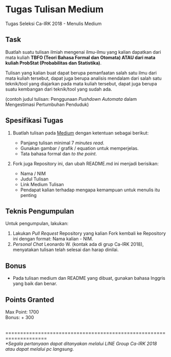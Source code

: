 # Tugas Tulisan Medium
Tugas Seleksi Ca-IRK 2018 - Menulis Medium

## Task
Buatlah suatu tulisan ilmiah mengenai ilmu-ilmu yang kalian dapatkan dari mata kuliah <b>TBFO (Teori Bahasa Formal dan Otomata) ATAU dari mata kuliah ProbStat (Probabilitas dan Statistika)</b>.

Tulisan yang kalian buat dapat berupa pemanfaatan salah satu ilmu dari mata kuliah tersebut, dapat juga berupa analisis mendalam dari salah satu teknik/tool yang diajarkan pada mata kuliah tersebut, dapat juga berupa suatu kembangan dari teknik/tool yang sudah ada.

(contoh judul tulisan: Penggunaan <i>Pushdown Automata</i> dalam Mengestimasi Pertumbuhan Penduduk)

## Spesifikasi Tugas
1. Buatlah tulisan pada [Medium](https://medium.com) dengan ketentuan sebagai berikut:
    - Panjang tulisan minimal 7 <i>minutes read</i>.
    - Gunakan gambar / grafik / equation untuk memperjelas.
    - Tata bahasa formal dan <i>to the point</i>.

2. Fork juga Repository ini, dan ubah README.md ini menjadi berisikan:
    - Nama / NIM
    - Judul Tulisan
    - Link Medium Tulisan
    - Pendapat kalian terhadap mengapa kemampuan untuk menulis itu penting

## Teknis Pengumpulan
Untuk pengumpulan, lakukan:
1. Lakukan <i>Pull Request</i> Repository yang kalian Fork kembali ke Repository ini dengan format: Nama kalian - NIM.
2. <i>Personal Chat</i> Leonardo W. (kontak ada di grup Ca-IRK 2018), menyatakan tulisan telah selesai dan harap dinilai.

## Bonus
- Pada tulisan medium dan README yang dibuat, gunakan bahasa Inggris yang baik dan benar.

## Points Granted
Max Point: 1700<br>
Bonus: + 300

<br>
====================================================================<br>
<i>*Segala pertanyaan dapat ditanyakan melalui LINE Group Ca-IRK 2018 atau dapat melalui pc langsung.</i>
